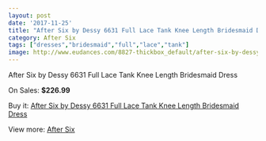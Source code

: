 ```yaml
---
layout: post
date: '2017-11-25'
title: "After Six by Dessy 6631 Full Lace Tank Knee Length Bridesmaid Dress"
category: After Six
tags: ["dresses","bridesmaid","full","lace","tank"]
image: http://www.eudances.com/8827-thickbox_default/after-six-by-dessy-6631-full-lace-tank-knee-length-bridesmaid-dress.jpg
---
```

After Six by Dessy 6631 Full Lace Tank Knee Length Bridesmaid Dress

On Sales: **$226.99**
<a href="https://www.eudances.com/en/after-six/2977-after-six-by-dessy-6631-full-lace-tank-knee-length-bridesmaid-dress.html"><amp-img layout="responsive" width="600" height="600" src="//www.eudances.com/8827-thickbox_default/after-six-by-dessy-6631-full-lace-tank-knee-length-bridesmaid-dress.jpg" alt="After Six by Dessy 6631 Full Lace Tank Knee Length Bridesmaid Dress 0" /></a>
<a href="https://www.eudances.com/en/after-six/2977-after-six-by-dessy-6631-full-lace-tank-knee-length-bridesmaid-dress.html"><amp-img layout="responsive" width="600" height="600" src="//www.eudances.com/8830-thickbox_default/after-six-by-dessy-6631-full-lace-tank-knee-length-bridesmaid-dress.jpg" alt="After Six by Dessy 6631 Full Lace Tank Knee Length Bridesmaid Dress 1" /></a>
<a href="https://www.eudances.com/en/after-six/2977-after-six-by-dessy-6631-full-lace-tank-knee-length-bridesmaid-dress.html"><amp-img layout="responsive" width="600" height="600" src="//www.eudances.com/8829-thickbox_default/after-six-by-dessy-6631-full-lace-tank-knee-length-bridesmaid-dress.jpg" alt="After Six by Dessy 6631 Full Lace Tank Knee Length Bridesmaid Dress 2" /></a>
<a href="https://www.eudances.com/en/after-six/2977-after-six-by-dessy-6631-full-lace-tank-knee-length-bridesmaid-dress.html"><amp-img layout="responsive" width="600" height="600" src="//www.eudances.com/8828-thickbox_default/after-six-by-dessy-6631-full-lace-tank-knee-length-bridesmaid-dress.jpg" alt="After Six by Dessy 6631 Full Lace Tank Knee Length Bridesmaid Dress 3" /></a>

Buy it: [After Six by Dessy 6631 Full Lace Tank Knee Length Bridesmaid Dress](https://www.eudances.com/en/after-six/2977-after-six-by-dessy-6631-full-lace-tank-knee-length-bridesmaid-dress.html "After Six by Dessy 6631 Full Lace Tank Knee Length Bridesmaid Dress")

View more: [After Six](https://www.eudances.com/en/50-after-six "After Six")